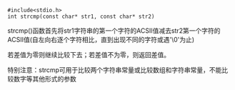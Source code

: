 
```
#include<stdio.h>
int strcmp(const char* str1, const char* str2)
```


strcmp()函数首先将str1字符串的第一个字符的ACSII值减去str2第一个字符的ACSII值(自左向右逐个字符相比，直到出现不同的字符或遇'\0'为止)

若差值为零则继续比较下去；若差值不为零，则返回差值。

特别注意：strcmp可用于比较两个字符串常量或比较数组和字符串常量，不能比较数字等其他形式的参数

